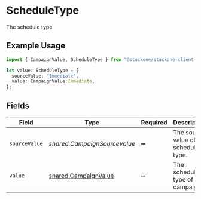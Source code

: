 # ScheduleType

The schedule type

## Example Usage

```typescript
import { CampaignValue, ScheduleType } from "@stackone/stackone-client-ts/sdk/models/shared";

let value: ScheduleType = {
  sourceValue: "Immediate",
  value: CampaignValue.Immediate,
};
```

## Fields

| Field                                                               | Type                                                                | Required                                                            | Description                                                         | Example                                                             |
| ------------------------------------------------------------------- | ------------------------------------------------------------------- | ------------------------------------------------------------------- | ------------------------------------------------------------------- | ------------------------------------------------------------------- |
| `sourceValue`                                                       | *shared.CampaignSourceValue*                                        | :heavy_minus_sign:                                                  | The source value of the schedule type.                              | Immediate                                                           |
| `value`                                                             | [shared.CampaignValue](../../../sdk/models/shared/campaignvalue.md) | :heavy_minus_sign:                                                  | The schedule type of the campaign.                                  | immediate                                                           |